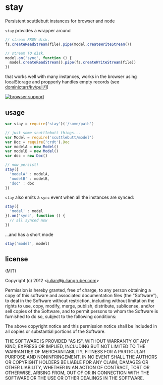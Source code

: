 
# stay

Persistent scuttlebutt instances for browser and node

`stay` provides a wrapper around

```js
// stream FROM disk.
fs.createReadStream(file).pipe(model.createWriteStream())

// stream TO disk.
model.on('sync', function () {
  model.createReadStream().pipe(fs.createWriteStream(file))
})
```

that works well with many instances, works in the browser using localStorage
and propperly handles empty records
(see [dominictarr/kv/pull/1](https://github.com/dominictarr/kv/pull/1))

[![browser support](http://ci.testling.com/juliangruber/stay.png)](http://ci.testling.com/juliangruber/stay)

## usage

```js
var stay = require('stay')('/some/path')

// just some scuttlebutt things...
var Model = require('scuttlebutt/model')
var Doc = require('crdt').Doc
var modelA = new Model()
var modelB = new Model()
var doc = new Doc()

// now persist!
stay({
  'modelA' : modelA,
  'modelB' : modelB,
  'doc' : doc
})
```

`stay` also emits a `sync` event when all the instances are synced:

```js
stay({
  'model' : model
}).on('sync', function () {
  // all synced now
})
```

...and has a short mode

```js
stay('model', model)
```

## license

(MIT)

Copyright (c) 2012 &lt;julian@juliangruber.com&gt;

Permission is hereby granted, free of charge, to any person obtaining a copy of
this software and associated documentation files (the "Software"), to deal in
the Software without restriction, including without limitation the rights to
use, copy, modify, merge, publish, distribute, sublicense, and/or sell copies of
the Software, and to permit persons to whom the Software is furnished to do so,
subject to the following conditions:

The above copyright notice and this permission notice shall be included in all
copies or substantial portions of the Software.

THE SOFTWARE IS PROVIDED "AS IS", WITHOUT WARRANTY OF ANY KIND, EXPRESS OR
IMPLIED, INCLUDING BUT NOT LIMITED TO THE WARRANTIES OF MERCHANTABILITY,
FITNESS FOR A PARTICULAR PURPOSE AND NONINFRINGEMENT. IN NO EVENT SHALL THE
AUTHORS OR COPYRIGHT HOLDERS BE LIABLE FOR ANY CLAIM, DAMAGES OR OTHER
LIABILITY, WHETHER IN AN ACTION OF CONTRACT, TORT OR OTHERWISE, ARISING FROM,
OUT OF OR IN CONNECTION WITH THE SOFTWARE OR THE USE OR OTHER DEALINGS IN THE
SOFTWARE.
